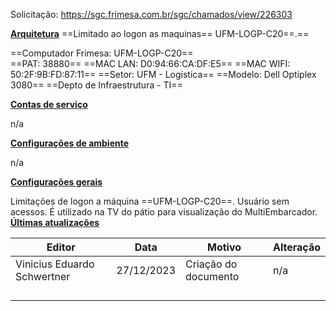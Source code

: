 Solicitação: <https://sgc.frimesa.com.br/sgc/chamados/view/226303>

**<u>Arquitetura</u>**
==Limitado ao logon as maquinas== UFM-LOGP-C20==.==

==Computador Frimesa: UFM-LOGP-C20==  
==PAT: 38880==
==MAC LAN: D0:94:66:CA:DF:E5==
==MAC WIFI: 50:2F:9B:FD:87:11==
==Setor: UFM - Logística==
==Modelo: Dell Optiplex 3080==
==Depto de Infraestrutura - TI==

**<u>Contas de serviço</u>**

n/a

**<u>Configurações de ambiente</u>**

n/a

**<u>Configurações gerais</u>**

Limitações de logon a máquina ==UFM-LOGP-C20==. Usuário sem acessos. É utilizado na TV do pátio para visualização do MultiEmbarcador.
**<u>Últimas atualizações</u>**  

| Editor                      | Data       | Motivo               | Alteração |
|-----------------------------|------------|----------------------|-----------|
| Vinicius Eduardo Schwertner | 27/12/2023 | Criação do documento | n/a       |
|                             |            |                      |           |
|                             |            |                      |           |
|                             |            |                      |           |
|                             |            |                      |           |


